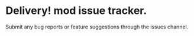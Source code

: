# Delivery! mod issue tracker.

Submit any bug reports or feature suggestions through the issues channel.
